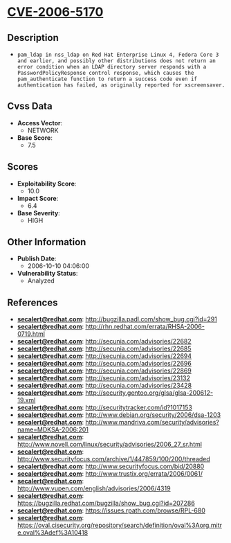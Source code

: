 
# [CVE-2006-5170](http://bugzilla.padl.com/show_bug.cgi?id=291)

## Description

- `pam_ldap in nss_ldap on Red Hat Enterprise Linux 4, Fedora Core 3 and earlier, and possibly other distributions does not return an error condition when an LDAP directory server responds with a PasswordPolicyResponse control response, which causes the pam_authenticate function to return a success code even if authentication has failed, as originally reported for xscreensaver.`

## Cvss Data

- **Access Vector**:
  - NETWORK
- **Base Score**:
  - 7.5

## Scores

- **Exploitability Score**:
  - 10.0
- **Impact Score**:
  - 6.4
- **Base Severity**:
  - HIGH

## Other Information

- **Publish Date**:
  - 2006-10-10 04:06:00
- **Vulnerability Status**:
  - Analyzed

## References

- **secalert@redhat.com**: http://bugzilla.padl.com/show_bug.cgi?id=291
- **secalert@redhat.com**: http://rhn.redhat.com/errata/RHSA-2006-0719.html
- **secalert@redhat.com**: http://secunia.com/advisories/22682
- **secalert@redhat.com**: http://secunia.com/advisories/22685
- **secalert@redhat.com**: http://secunia.com/advisories/22694
- **secalert@redhat.com**: http://secunia.com/advisories/22696
- **secalert@redhat.com**: http://secunia.com/advisories/22869
- **secalert@redhat.com**: http://secunia.com/advisories/23132
- **secalert@redhat.com**: http://secunia.com/advisories/23428
- **secalert@redhat.com**: http://security.gentoo.org/glsa/glsa-200612-19.xml
- **secalert@redhat.com**: http://securitytracker.com/id?1017153
- **secalert@redhat.com**: http://www.debian.org/security/2006/dsa-1203
- **secalert@redhat.com**: http://www.mandriva.com/security/advisories?name=MDKSA-2006:201
- **secalert@redhat.com**: http://www.novell.com/linux/security/advisories/2006_27_sr.html
- **secalert@redhat.com**: http://www.securityfocus.com/archive/1/447859/100/200/threaded
- **secalert@redhat.com**: http://www.securityfocus.com/bid/20880
- **secalert@redhat.com**: http://www.trustix.org/errata/2006/0061/
- **secalert@redhat.com**: http://www.vupen.com/english/advisories/2006/4319
- **secalert@redhat.com**: https://bugzilla.redhat.com/bugzilla/show_bug.cgi?id=207286
- **secalert@redhat.com**: https://issues.rpath.com/browse/RPL-680
- **secalert@redhat.com**: https://oval.cisecurity.org/repository/search/definition/oval%3Aorg.mitre.oval%3Adef%3A10418
